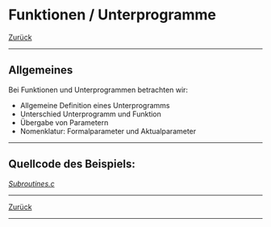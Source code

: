 # Funktionen / Unterprogramme

[Zurück](../../Markdown/Agenda.md)

---

## Allgemeines

Bei Funktionen und Unterprogrammen betrachten wir:

  * Allgemeine Definition eines Unterprogramms
  * Unterschied Unterprogramm und Funktion
  * Übergabe von Parametern
  * Nomenklatur: Formalparameter und Aktualparameter

---

## Quellcode des Beispiels:

[*Subroutines.c*](Subroutines.c)<br />

---

[Zurück](../../Markdown/Agenda.md)

---
